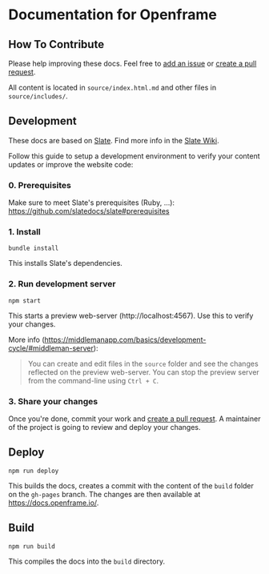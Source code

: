 # Documentation for Openframe

## How To Contribute

Please help improving these docs. Feel free to [add an issue](https://github.com/OpenframeProject/Openframe-Docs/issues) or [create a pull request](https://help.github.com/en/github/collaborating-with-issues-and-pull-requests/about-pull-requests).

All content is located in `source/index.html.md` and other files in `source/includes/`.

## Development

These docs are based on [Slate](https://github.com/slatedocs/slate). Find more info in the [Slate Wiki](https://github.com/slatedocs/slate/wiki).

Follow this guide to setup a development environment to verify your content updates or improve the website code:

### 0. Prerequisites

Make sure to meet Slate's prerequisites (Ruby, …): https://github.com/slatedocs/slate#prerequisites

### 1. Install

`bundle install`

This installs Slate's dependencies.

### 2. Run development server

`npm start`

This starts a preview web-server (http://localhost:4567). Use this to verify your changes. 

More info (https://middlemanapp.com/basics/development-cycle/#middleman-server): 
> You can create and edit files in the `source` folder and see the changes reflected on the preview web-server.
> You can stop the preview server from the command-line using `Ctrl + C`.

### 3. Share your changes

Once you're done, commit your work and [create a pull request](https://help.github.com/en/github/collaborating-with-issues-and-pull-requests/about-pull-requests). A maintainer of the project is going to review and deploy your changes.

## Deploy

`npm run deploy`

This builds the docs, creates a commit with the content of the `build` folder on the `gh-pages` branch. The changes are then available at https://docs.openframe.io/. 

## Build

`npm run build`

This compiles the docs into the `build` directory. 